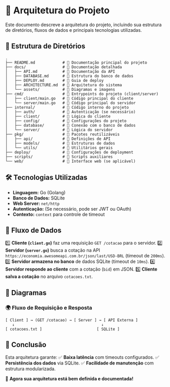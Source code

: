 # 📌 Arquitetura do Projeto

Este documento descreve a arquitetura do projeto, incluindo sua estrutura de diretórios, fluxos de dados e principais tecnologias utilizadas.

## 📂 Estrutura de Diretórios

```
.
├── README.md            # 📌 Documentação principal do projeto
├── docs/                # 📂 Documentação detalhada
│   ├── API.md           # 📌 Documentação da API
│   ├── DATABASE.md      # 📌 Estrutura do banco de dados
│   ├── DEPLOY.md        # 📌 Guia de deploy
│   ├── ARCHITECTURE.md  # 📌 Arquitetura do sistema
│   └── assets/          # 📂 Diagramas e imagens
├── cmd/                 # 📂 Entrypoints do projeto (client/server)
│   ├── client/main.go   # 📌 Código principal do cliente
│   └── server/main.go   # 📌 Código principal do servidor
├── internal/            # 📂 Código interno do projeto
│   ├── auth/            # 📌 Autenticação (se necessário)
│   ├── client/          # 📌 Lógica do cliente
│   ├── config/          # 📌 Configurações do projeto
│   ├── database/        # 📌 Conexão com o banco de dados
│   └── server/          # 📌 Lógica do servidor
├── pkg/                 # 📂 Pacotes reutilizáveis
│   ├── api/             # 📌 Definições de API
│   ├── models/          # 📌 Estruturas de dados
│   └── utils/           # 📌 Utilitários gerais
├── deploy/              # 📂 Configurações de deployment
├── scripts/             # 📂 Scripts auxiliares
└── web/                 # 📂 Interface web (se aplicável)
```

## 🛠️ Tecnologias Utilizadas
- **Linguagem:** Go (Golang)
- **Banco de Dados:** SQLite
- **Web Server:** `net/http`
- **Autenticação:** (Se necessário, pode ser JWT ou OAuth)
- **Contexto:** `context` para controle de timeout

## 🔄 Fluxo de Dados
1️⃣ **Cliente (`client.go`)** faz uma requisição `GET /cotacao` para o servidor.
2️⃣ **Servidor (`server.go`)** busca a cotação na API `https://economia.awesomeapi.com.br/json/last/USD-BRL` (timeout de `200ms`).
3️⃣ **Servidor armazena no banco** de dados SQLite (timeout de `10ms`).
4️⃣ **Servidor responde ao cliente** com a cotação (`bid`) em JSON.
5️⃣ **Cliente salva a cotação** no arquivo `cotacoes.txt`.

## 📌 Diagramas
### 🌍 **Fluxo de Requisição e Resposta**

```
[ Client ] → (GET /cotacao) → [ Server ] → [ API Externa ]
   ↓                                      ↓
[ cotacoes.txt ]                        [ SQLite ]
```

## 🚀 Conclusão
Esta arquitetura garante:
✅ **Baixa latência** com timeouts configurados.
✅ **Persistência dos dados** via SQLite.
✅ **Facilidade de manutenção** com estrutura modularizada.

🚀 **Agora sua arquitetura está bem definida e documentada!**
